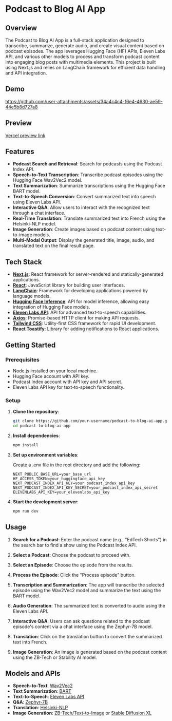 # Podcast to Blog AI App

## Overview

The Podcast to Blog AI App is a full-stack application designed to transcribe, summarize, generate audio, and create visual content based on podcast episodes. The app leverages Hugging Face (HF) APIs, Eleven Labs API, and various other models to process and transform podcast content into engaging blog posts with multimedia elements. This project is built using Next.js and relies on LangChain framework for efficient data handling and API integration.

## Demo

https://github.com/user-attachments/assets/34a4c4c4-f6e4-4630-ae59-44e5b8d727a8

## Preview

[Vercel preview link](https://saas-podcast-to-blog-ai-app.vercel.app/)

## Features

- **Podcast Search and Retrieval**: Search for podcasts using the Podcast Index API.
- **Speech-to-Text Transcription**: Transcribe podcast episodes using the Hugging Face Wav2Vec2 model.
- **Text Summarization**: Summarize transcriptions using the Hugging Face BART model.
- **Text-to-Speech Conversion**: Convert summarized text into speech using Eleven Labs API.
- **Interactive Q&A**: Allow users to interact with the recognized text through a chat interface.
- **Real-Time Translation**: Translate summarized text into French using the Helsinki-NLP model.
- **Image Generation**: Create images based on podcast content using text-to-image models.
- **Multi-Modal Output**: Display the generated title, image, audio, and translated text on the final result page.

## Tech Stack

- **[Next.js](https://nextjs.org/)**: React framework for server-rendered and statically-generated applications.
- **[React](https://reactjs.org/)**: JavaScript library for building user interfaces.
- **[LangChain](https://github.com/hwchase17/langchain)**: Framework for developing applications powered by language models.
- **[Hugging Face Inference](https://huggingface.co/docs/api-inference/index)**: API for model inference, allowing easy integration of Hugging Face models.
- **[Eleven Labs API](https://elevenlabs.io/docs/api-reference/text-to-speech)**: API for advanced text-to-speech capabilities.
- **[Axios](https://axios-http.com/)**: Promise-based HTTP client for making API requests.
- **[Tailwind CSS](https://tailwindcss.com/)**: Utility-first CSS framework for rapid UI development.
- **[React Toastify](https://fkhadra.github.io/react-toastify/)**: Library for adding notifications to React applications.

## Getting Started

### Prerequisites

- Node.js installed on your local machine.
- Hugging Face account with API key.
- Podcast Index account with API key and API secret.
- Eleven Labs API key for text-to-speech functionality.

### Setup

1. **Clone the repository**:

	```bash
	git clone https://github.com/your-username/podcast-to-blog-ai-app.git
	cd podcast-to-blog-ai-app
	```
2. **Install dependencies**:

	```bash
	npm install
	```

3. **Set up environment variables**:

	Create a .env file in the root directory and add the following:

	```
	NEXT_PUBLIC_BASE_URL=your_base_url
	HF_ACCESS_TOKEN=your_huggingface_api_key
	NEXT_PODCAST_INDEX_API_KEY=your_podcast_index_api_key
	NEXT_PODCAST_INDEX_API_KEY_SECRET=your_podcast_index_api_secret
	ELEVENLABS_API_KEY=your_elevenlabs_api_key
	```

4. **Start the development server**:

	```bash
	npm run dev
	```

## Usage

1. **Search for a Podcast**: Enter the podcast name (e.g., "EdTech Shorts") in the search bar to find a show using the Podcast Index API.

2. **Select a Podcast**: Choose the podcast to proceed with.

3. **Select an Episode**: Choose the episode from the results.

4. **Process the Episode**: Click the "Process episode" button.

3. **Transcription and Summarization**: The app will transcribe the selected episode using the Wav2Vec2 model and summarize the text using the BART model.

4. **Audio Generation**: The summarized text is converted to audio using the Eleven Labs API.

5. **Interactive Q&A**: Users can ask questions related to the podcast episode's content via a chat interface using the Zephyr-7B model.

6. **Translation**: Click on the translation button to convert the summarized text into French.

7. **Image Generation**: An image is generated based on the podcast content using the ZB-Tech or Stability AI model.

## Models and APIs

- **Speech-to-Text**: [Wav2Vec2](https://huggingface.co/facebook/wav2vec2-base-960h?inference_api=true)
- **Text Summarization**: [BART](https://huggingface.co/facebook/bart-large-cnn)
- **Text-to-Speech**: [Eleven Labs API](https://elevenlabs.io/docs/api-reference/text-to-speech)
- **Q&A**: [Zephyr-7B](https://huggingface.co/HuggingFaceH4/zephyr-7b-beta)
- **Translation**: [Helsinki-NLP](https://huggingface.co/Helsinki-NLP/opus-mt-en-fr)
- **Image Generation**: [ZB-Tech/Text-to-Image](https://huggingface.co/ZB-Tech/Text-to-Image) or [Stable Diffusion XL](https://huggingface.co/stabilityai/stable-diffusion-xl-base-1.0)
